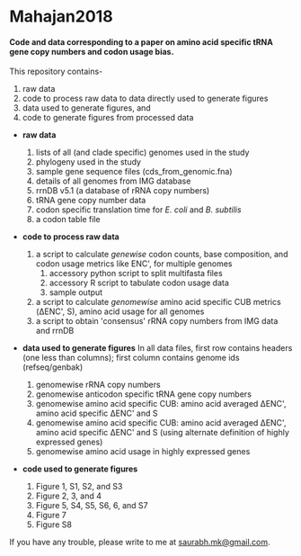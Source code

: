 # Mahajan2018
#### Code and data corresponding to a paper on amino acid specific tRNA gene copy numbers and codon usage bias.

This repository contains-
1. raw data
1. code to process raw data to data directly used to generate figures
1. data used to generate figures, and
1. code to generate figures from processed data

* **raw data**
    1. lists of all (and clade specific) genomes used in the study
    1. phylogeny used in the study
    1. sample gene sequence files (cds_from_genomic.fna)
    1. details of all genomes from IMG database
    1. rrnDB v5.1 (a database of rRNA copy numbers)
    1. tRNA gene copy number data
    1. codon specific translation time for _E. coli_ and _B. subtilis_
    1. a codon table file
    
* **code to process raw data**
    1. a script to calculate _genewise_ codon counts, base composition, and codon usage metrics like ENC', for multiple genomes
       1. accessory python script to split multifasta files
       1. accessory R script to tabulate codon usage data 
       1. sample output
    1. a script to calculate _genomewise_ amino acid specific CUB metrics (&#x394;ENC', S), amino acid usage for all genomes
    1. a script to obtain 'consensus' rRNA copy numbers from IMG data and rrnDB
    
* **data used to generate figures**
In all data files, first row contains headers (one less than columns); first column contains genome ids (refseq/genbak)
    1. genomewise rRNA copy numbers
    1. genomewise anticodon specific tRNA gene copy numbers
    1. genomewise amino acid specific CUB: amino acid averaged &#x394;ENC', amino acid specific &#x394;ENC' and S
    1. genomewise amino acid specific CUB: amino acid averaged &#x394;ENC', amino acid specific &#x394;ENC' and S (using alternate definition of highly expressed genes)
    1. genomewise amino acid usage in highly expressed genes
    
* **code used to generate figures**
    1. Figure 1, S1, S2, and S3
    1. Figure 2, 3, and 4
    1. Figure 5, S4, S5, S6, 6, and S7
    1. Figure 7
    1. Figure S8

If you have any trouble, please write to me at saurabh.mk@gmail.com.
